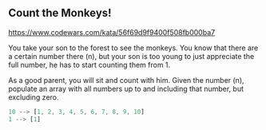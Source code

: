 ## Count the Monkeys!

https://www.codewars.com/kata/56f69d9f9400f508fb000ba7

You take your son to the forest to see the monkeys. You know that there are a certain number there (n), but your son is too young to just appreciate the full number, he has to start counting them from 1.

As a good parent, you will sit and count with him. Given the number (n), populate an array with all numbers up to and including that number, but excluding zero.

```js
10 --> [1, 2, 3, 4, 5, 6, 7, 8, 9, 10]
1 --> [1]
```
